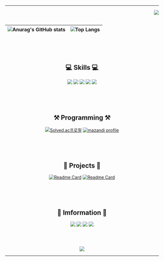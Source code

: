 <div align="center">

 * * *
 <div align="right">
  <a href="https://hits.seeyoufarm.com"><img src="https://hits.seeyoufarm.com/api/count/incr/badge.svg?url=https%3A%2F%2Fgithub.com%2FImGaram&count_bg=%23E14168&title_bg=%237F52FF&icon=kotlin.svg&icon_color=%23FFFFFF&title=Visitors&edge_flat=false"/></a>
 </div>

 <br>

 ![Anurag's GitHub stats](https://github-readme-stats.vercel.app/api?username=imgaram&theme=flag-india&hide_border=true)|![Top Langs](https://github-readme-stats.vercel.app/api/top-langs/?username=imgaram&layout=compact&theme=flag-india&hide_border=true&langs_count=5)
 --|--|

 <br><br><br>
 
 ## 💻 Skills 💻
 <img src="https://img.shields.io/badge/Kotlin-7F52FF?style=flat-square&logo=Kotlin&logoColor=white"/>
 <img src="https://img.shields.io/badge/Android-34A853?style=flat-square&logo=Android&logoColor=white"/>
 <img src="https://img.shields.io/badge/Firebase-DD2C00?style=flat-square&logo=Firebase&logoColor=white"/>
 <img src="https://img.shields.io/badge/Notion-000000?style=flat-square&logo=Notion&logoColor=white"/>
 <img src="https://img.shields.io/badge/Slack-4A154B?style=flat-square&logo=Slack&logoColor=white"/>

 <br><br><br>

 ## ⚒ Programming ⚒
 [![Solved.ac프로필](http://mazassumnida.wtf/api/v2/generate_badge?boj=ksss1206)](https://solved.ac/ksss1206)
 [![mazandi profile](http://mazandi.herokuapp.com/api?handle=ksss1206&theme=cold)](https://solved.ac/ksss1206)

 <br><br><br>

 ## 🧰 Projects 🧰
 [![Readme Card](https://github-readme-stats.vercel.app/api/pin/?username=imgaram&repo=Planner-v2)](https://github.com/ImGaram/Planner-v2)
 [![Readme Card](https://github-readme-stats.vercel.app/api/pin/?username=imgaram&repo=problem)](https://github.com/ImGaram/Problem)

 <br><br><br>

  ## 🔰 Imformation 🔰
 <a href="https://github.com/ImGaram"><img src="https://img.shields.io/badge/ImGaram-181717?style=flat-square&logo=GitHub&logoColor=white"/></a>
 <a href="https://www.instagram.com/igr_1206/"><img src="https://img.shields.io/badge/igr_1206-E4405F?style=flat-square&logo=Instagram&logoColor=white"/></a>
 <a href="https://rkdrkd-history.tistory.com/"><img src="https://img.shields.io/badge/immgga-EC4815?style=flat-square&logo=Tistory&logoColor=white"/></a>
 <a href="https://x.com/imgaram_1206"><img src="https://img.shields.io/badge/imgaram_1206-000000?style=flat-square&logo=X&logoColor=white"/></a>

 <br><br>

 <img src="https://c.tenor.com/aenW02A1Lm4AAAAC/bongo-cat.gif"/>
 
 * * *
</div>
